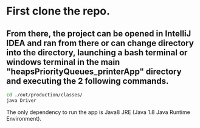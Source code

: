 # First clone the repo.
## From there, the project can be opened in IntelliJ IDEA and ran from there or can change directory into the directory, launching a bash terminal or windows terminal in the main "heapsPriorityQueues_printerApp" directory and executing the 2 following commands. 

```bash
cd ./out/production/classes/
java Driver
```

The only dependency to run the app is Java8 JRE (Java 1.8 Java Runtime Environment).
